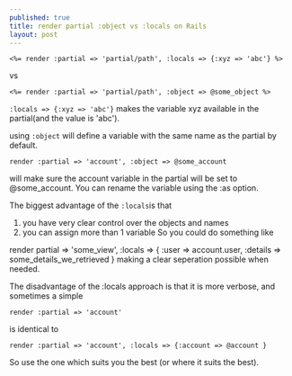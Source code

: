 ```yaml
---
published: true
title: render partial :object vs :locals on Rails
layout: post
---
```


```erb
<%= render :partial => 'partial/path', :locals => {:xyz => 'abc'} %>
```
vs

```erb
<%= render :partial => 'partial/path', :object => @some_object %>
```

`:locals => {:xyz => 'abc'}` makes the variable xyz available in the partial(and the value is 'abc').

using `:object` will define a variable with the same name as the partial by default. 

```erb
render :partial => 'account', :object => @some_account
```

will make sure the account variable in the partial will be set to @some_account. You can rename the variable using the :as option.

The biggest advantage of the `:locals`is that

 1. you have very clear control over the objects and names
 2. you can assign more than 1 variable
 So you could do something like

render partial => 'some_view', :locals => { :user => account.user, :details => some_details_we_retrieved }
making a clear seperation possible when needed.

The disadvantage of the :locals approach is that it is more verbose, and sometimes a simple

```erb
render :partial => 'account'
```
is identical to

```erb
render :partial => 'account', :locals => {:account => @account }
```
So use the one which suits you the best (or where it suits the best).